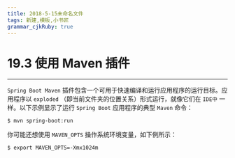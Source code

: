 ```yaml
---
title: 2018-5-15未命名文件 
tags: 新建,模板,小书匠
grammar_cjkRuby: true
---
```



# 19.3 使用 Maven 插件
---

`Spring Boot Maven` 插件包含一个可用于快速编译和运行应用程序的运行目标。应用程序以 `exploded` （即当前文件夹的位置关系）形式运行，就像它们在 `IDE中` 一样。以下示例显示了运行 `Spring Boot` 应用程序的典型 `Maven` 命令：

``` shell
$ mvn spring-boot:run
```

你可能还想使用 `MAVEN_OPTS` 操作系统环境变量，如下例所示：

``` shell
$ export MAVEN_OPTS=-Xmx1024m
```